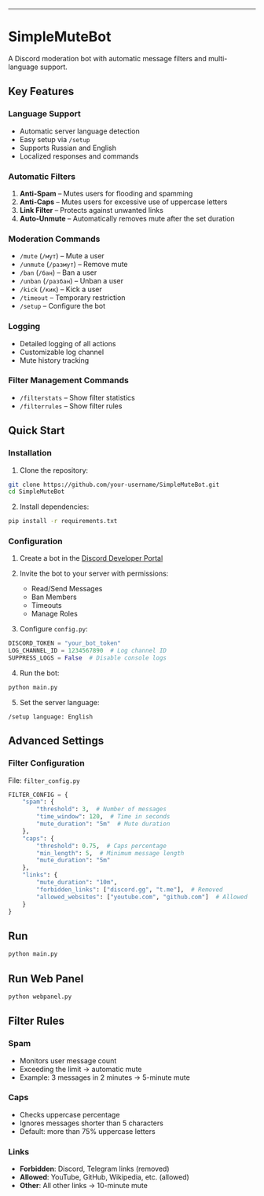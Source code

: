---

# SimpleMuteBot

A Discord moderation bot with automatic message filters and multi-language support.

## Key Features

### Language Support

* Automatic server language detection
* Easy setup via `/setup`
* Supports Russian and English
* Localized responses and commands

### Automatic Filters

1. **Anti-Spam** – Mutes users for flooding and spamming
2. **Anti-Caps** – Mutes users for excessive use of uppercase letters
3. **Link Filter** – Protects against unwanted links
4. **Auto-Unmute** – Automatically removes mute after the set duration

### Moderation Commands

* `/mute` (`/мут`) – Mute a user
* `/unmute` (`/размут`) – Remove mute
* `/ban` (`/бан`) – Ban a user
* `/unban` (`/разбан`) – Unban a user
* `/kick` (`/кик`) – Kick a user
* `/timeout` – Temporary restriction
* `/setup` – Configure the bot

### Logging

* Detailed logging of all actions
* Customizable log channel
* Mute history tracking

### Filter Management Commands

* `/filterstats` – Show filter statistics
* `/filterrules` – Show filter rules

## Quick Start

### Installation

1. Clone the repository:

```bash
git clone https://github.com/your-username/SimpleMuteBot.git
cd SimpleMuteBot
```

2. Install dependencies:

```bash
pip install -r requirements.txt
```

### Configuration

1. Create a bot in the [Discord Developer Portal](https://discord.com/developers/applications)

2. Invite the bot to your server with permissions:

   * Read/Send Messages
   * Ban Members
   * Timeouts
   * Manage Roles

3. Configure `config.py`:

```python
DISCORD_TOKEN = "your_bot_token"
LOG_CHANNEL_ID = 1234567890  # Log channel ID
SUPPRESS_LOGS = False  # Disable console logs
```

4. Run the bot:

```bash
python main.py
```

5. Set the server language:

```
/setup language: English
```

## Advanced Settings

### Filter Configuration

File: `filter_config.py`

```python
FILTER_CONFIG = {
    "spam": {
        "threshold": 3,  # Number of messages
        "time_window": 120,  # Time in seconds
        "mute_duration": "5m"  # Mute duration
    },
    "caps": {
        "threshold": 0.75,  # Caps percentage
        "min_length": 5,  # Minimum message length
        "mute_duration": "5m"
    },
    "links": {
        "mute_duration": "10m",
        "forbidden_links": ["discord.gg", "t.me"],  # Removed
        "allowed_websites": ["youtube.com", "github.com"]  # Allowed
    }
}
```

## Run

```bash
python main.py
```

## Run Web Panel

```bash
python webpanel.py
```

## Filter Rules

### Spam

* Monitors user message count
* Exceeding the limit → automatic mute
* Example: 3 messages in 2 minutes → 5-minute mute

### Caps

* Checks uppercase percentage
* Ignores messages shorter than 5 characters
* Default: more than 75% uppercase letters

### Links

* **Forbidden**: Discord, Telegram links (removed)
* **Allowed**: YouTube, GitHub, Wikipedia, etc. (allowed)
* **Other**: All other links → 10-minute mute
